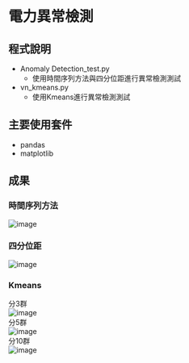 # 電力異常檢測
## 程式說明
* Anomaly Detection_test.py
  * 使用時間序列方法與四分位距進行異常檢測測試
* vn_kmeans.py
  * 使用Kmeans進行異常檢測測試
## 主要使用套件
* pandas
* matplotlib
## 成果
### 時間序列方法
![image](https://user-images.githubusercontent.com/109200788/178962620-d010cc45-dc28-4190-b362-39e0cd8f6b9e.png)
### 四分位距
![image](https://user-images.githubusercontent.com/109200788/178962834-70b2cf8e-ff6e-4227-a042-38fe1514fdc6.png)
### Kmeans
分3群  
![image](https://user-images.githubusercontent.com/109200788/178963255-7e07eb32-0bde-4a6a-9776-071c28a9b772.png)  
分5群  
![image](https://user-images.githubusercontent.com/109200788/178963310-0451cb49-03c8-4c7a-aa01-a42d646dfb72.png)  
分10群  
![image](https://user-images.githubusercontent.com/109200788/178963363-453de25f-61e3-4748-ad19-8d02f00029f6.png)


